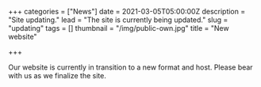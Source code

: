 +++
categories = ["News"]
date = 2021-03-05T05:00:00Z
description = "Site updating."
lead = "The site is currently being updated."
slug = "updating"
tags = []
thumbnail = "/img/public-own.jpg"
title = "New website"

+++

Our website is currently in transition to a new format and host. Please bear with us as we finalize the site.
